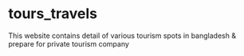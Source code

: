 # tours_travels
This website contains detail of various tourism spots in bangladesh &amp; prepare for private tourism company  
